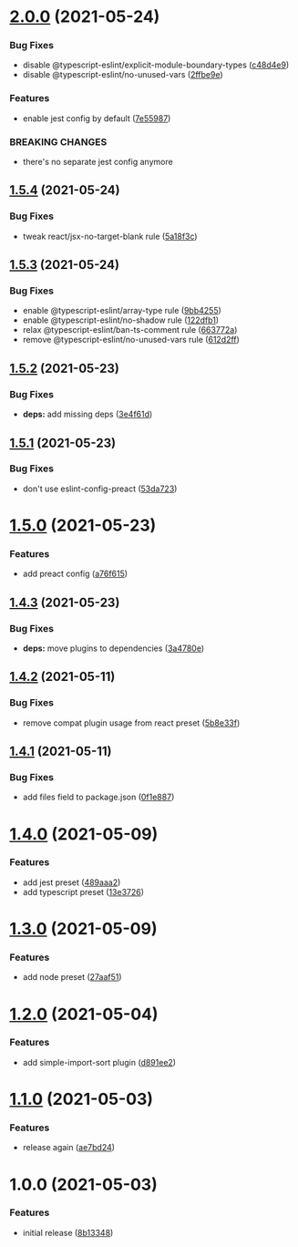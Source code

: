 # [2.0.0](https://github.com/faergeek/eslint-config/compare/v1.5.4...v2.0.0) (2021-05-24)


### Bug Fixes

* disable @typescript-eslint/explicit-module-boundary-types ([c48d4e9](https://github.com/faergeek/eslint-config/commit/c48d4e934acd82bd428ccddae4fcc1c838949221))
* disable @typescript-eslint/no-unused-vars ([2ffbe9e](https://github.com/faergeek/eslint-config/commit/2ffbe9e0d58d84f886307d8d58d7d622e1677233))


### Features

* enable jest config by default ([7e55987](https://github.com/faergeek/eslint-config/commit/7e55987a46c62c0967e064531f9658cd2a4f84ce))


### BREAKING CHANGES

* there's no separate jest config anymore

## [1.5.4](https://github.com/faergeek/eslint-config/compare/v1.5.3...v1.5.4) (2021-05-24)


### Bug Fixes

* tweak react/jsx-no-target-blank rule ([5a18f3c](https://github.com/faergeek/eslint-config/commit/5a18f3cd81e2ee648c3b9efdc6cddea4d782875b))

## [1.5.3](https://github.com/faergeek/eslint-config/compare/v1.5.2...v1.5.3) (2021-05-24)


### Bug Fixes

* enable @typescript-eslint/array-type rule ([9bb4255](https://github.com/faergeek/eslint-config/commit/9bb425528f873b2afb5e5c1ef8a6c39fe54fb5d3))
* enable @typescript-eslint/no-shadow rule ([122dfb1](https://github.com/faergeek/eslint-config/commit/122dfb13cb1faa6abc9c641f99ebe7663b463412))
* relax @typescript-eslint/ban-ts-comment rule ([663772a](https://github.com/faergeek/eslint-config/commit/663772a08ab64c4391916d703a74f098a9ecac56))
* remove @typescript-eslint/no-unused-vars rule ([612d2ff](https://github.com/faergeek/eslint-config/commit/612d2ff312a803048a9231cba4ad3fc723339605))

## [1.5.2](https://github.com/faergeek/eslint-config/compare/v1.5.1...v1.5.2) (2021-05-23)


### Bug Fixes

* **deps:** add missing deps ([3e4f61d](https://github.com/faergeek/eslint-config/commit/3e4f61d8f1198c9486c50745e1bb33b107589c0c))

## [1.5.1](https://github.com/faergeek/eslint-config/compare/v1.5.0...v1.5.1) (2021-05-23)


### Bug Fixes

* don't use eslint-config-preact ([53da723](https://github.com/faergeek/eslint-config/commit/53da723b5298821244a3b6650dc499f3f7476152))

# [1.5.0](https://github.com/faergeek/eslint-config/compare/v1.4.3...v1.5.0) (2021-05-23)


### Features

* add preact config ([a76f615](https://github.com/faergeek/eslint-config/commit/a76f61526765a80de7b04336536ee2890e418f48))

## [1.4.3](https://github.com/faergeek/eslint-config/compare/v1.4.2...v1.4.3) (2021-05-23)


### Bug Fixes

* **deps:** move plugins to dependencies ([3a4780e](https://github.com/faergeek/eslint-config/commit/3a4780ee617715ff5b307b85704999e4d8cdf582))

## [1.4.2](https://github.com/faergeek/eslint-config/compare/v1.4.1...v1.4.2) (2021-05-11)


### Bug Fixes

* remove compat plugin usage from react preset ([5b8e33f](https://github.com/faergeek/eslint-config/commit/5b8e33f574b99223bba2ffa4cbdf9b7914bb0ce6))

## [1.4.1](https://github.com/faergeek/eslint-config/compare/v1.4.0...v1.4.1) (2021-05-11)


### Bug Fixes

* add files field to package.json ([0f1e887](https://github.com/faergeek/eslint-config/commit/0f1e8873e550e50017403a4591aa2a81f44a9451))

# [1.4.0](https://github.com/faergeek/eslint-config/compare/v1.3.0...v1.4.0) (2021-05-09)


### Features

* add jest preset ([489aaa2](https://github.com/faergeek/eslint-config/commit/489aaa20ef2527c0529cb3d2eaff2e886bb2c72b))
* add typescript preset ([13e3726](https://github.com/faergeek/eslint-config/commit/13e3726bc9d0d1cfbf4b195cd4b48d7b22714cfe))

# [1.3.0](https://github.com/faergeek/eslint-config/compare/v1.2.0...v1.3.0) (2021-05-09)


### Features

* add node preset ([27aaf51](https://github.com/faergeek/eslint-config/commit/27aaf5137928f2612ca378a41e15543cbb41b658))

# [1.2.0](https://github.com/faergeek/eslint-config/compare/v1.1.0...v1.2.0) (2021-05-04)


### Features

* add simple-import-sort plugin ([d891ee2](https://github.com/faergeek/eslint-config/commit/d891ee21bd11966badb530a69c7f0960b0212222))

# [1.1.0](https://github.com/faergeek/eslint-config/compare/v1.0.0...v1.1.0) (2021-05-03)


### Features

* release again ([ae7bd24](https://github.com/faergeek/eslint-config/commit/ae7bd24a8552630d64fbc2ed9e8a80e8c7d98099))

# 1.0.0 (2021-05-03)


### Features

* initial release ([8b13348](https://github.com/faergeek/eslint-config/commit/8b1334805e5f8408bd834151b27548eb31104070))
